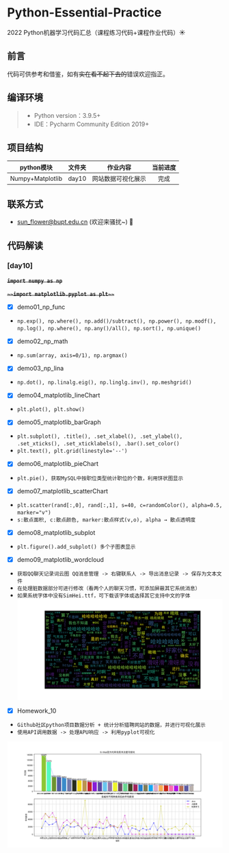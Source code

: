# Python-Essential-Practice

2022 Python机器学习代码汇总（课程练习代码+课程作业代码）:sunny:

## 前言
代码可供参考和借鉴，如有~~实在看不起下去的~~错误欢迎指正。

## 编译环境 
>+ Python version：3.9.5+
>+ IDE：Pycharm Community Edition 2019+

## 项目结构

python模块  | 文件夹  | 作业内容 | 当前进度
 :----: | :-----: | :------:  | :-------: |
 Numpy+Matplotlib | day10 | 网站数据可视化展示 | 完成 |
 
## 联系方式
 - sun_flower@bupt.edu.cn  (欢迎来骚扰~) :cherry_blossom:

## 代码解读
### [day10]
~~**`import numpy as np`**~~

~~**`~~import matplotlib.pyplot as plt~~`**~~
- [x] demo01_np_func

- `np.exp(), np.where(), np.add()/subtract(), np.power(), np.modf(), np.log(), np.where(), np.any()/all(), np.sort(), np.unique()`
 
- [x] demo02_np_math

- `np.sum(array, axis=0/1), np.argmax()`

- [x] demo03_np_lina
- `np.dot(), np.linalg.eig(), np.linglg.inv(), np.meshgrid()`

- [x] demo04_matplotlib_lineChart
-  `plt.plot(), plt.show()`

- [x] demo05_matplotlib_barGraph
- `plt.subplot(), .title(), .set_xlabel(), .set_ylabel(), .set_xticks(), .set_xticklabels(), .bar().set_color()`
- `plt.text(), plt.grid(linestyle='--')`

- [x] demo06_matplotlib_pieChart
- `plt.pie(), 获取MySQL中按职位类型统计职位的个数，利用饼状图显示`

- [x] demo07_matplotlib_scatterChart
- `plt.scatter(rand[:,0], rand[:,1], s=40, c=randomColor(), alpha=0.5, marker="v")`
- `s:散点面积, c:散点颜色, marker:散点样式(v,o), alpha → 散点透明度`

- [x] demo08_matplotlib_subplot
- `plt.figure().add_subplot() 多个子图表显示`

- [x] demo09_matplotlib_wordcloud
- `获取QQ聊天记录词云图 QQ消息管理 -> 右键联系人 -> 导出消息记录 -> 保存为文本文件`
- `在处理脏数据部分可进行修改（看两个人的聊天习惯，可添加屏蔽其它系统消息）`
- `如果系统字体中没有SimHei.ttf，可下载该字体或选择其它支持中文的字体`
![词云图效果图](https://github.com/Vt-SUN-GitHub/Python-Essential-Practice/blob/main/day10/wordCloudRendering.png "词云图效果图")

- [x] Homework_10
- `Github社区python项目数据分析 + 统计分析猎聘网站的数据，并进行可视化展示`
- `使用API调用数据 -> 处理APU响应 -> 利用pyplot可视化`

![Homework_10效果图](https://github.com/Vt-SUN-GitHub/Python-Essential-Practice/blob/main/day10/Homework10_result.png "Homework_10效果图")

